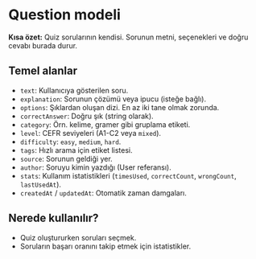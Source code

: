 # Question modeli

**Kısa özet:** Quiz sorularının kendisi. Sorunun metni, seçenekleri ve doğru cevabı burada durur.

## Temel alanlar

- `text`: Kullanıcıya gösterilen soru.
- `explanation`: Sorunun çözümü veya ipucu (isteğe bağlı).
- `options`: Şıklardan oluşan dizi. En az iki tane olmak zorunda.
- `correctAnswer`: Doğru şık (string olarak).
- `category`: Örn. kelime, gramer gibi gruplama etiketi.
- `level`: CEFR seviyeleri (A1-C2 veya `mixed`).
- `difficulty`: `easy`, `medium`, `hard`.
- `tags`: Hızlı arama için etiket listesi.
- `source`: Sorunun geldiği yer.
- `author`: Soruyu kimin yazdığı (User referansı).
- `stats`: Kullanım istatistikleri (`timesUsed`, `correctCount`, `wrongCount`, `lastUsedAt`).
- `createdAt` / `updatedAt`: Otomatik zaman damgaları.

## Nerede kullanılır?

- Quiz oluştururken soruları seçmek.
- Soruların başarı oranını takip etmek için istatistikler.
